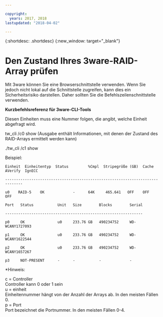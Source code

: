 ```yaml
---

copyright:
  years: 2017, 2018
lastupdated: "2018-04-02"

---
```


{:shortdesc: .shortdesc}
{:new_window: target="_blank"}

# Den Zustand Ihres 3ware-RAID-Array prüfen

Mit 3ware können Sie eine Browserschnittstelle verwenden. Wenn Sie jedoch nicht lokal auf die Schnittstelle zugreifen, kann dies ein Sicherheitsrisiko darstellen. Daher sollten Sie die Befehlszeilenschnittstelle verwenden. 

<!--You can download the 3ware CLI utilities the software Library, located in the bottom of Customer Portal.  Please check http://downloads.service.softlayer.com for the latest version (VPN access required to access the downloads page). -->

**Kurzbefehlsreferenz für 3ware-CLI-Tools**

Diesen Einheiten muss eine Nummer folgen, die angibt, welche Einheit abgefragt wird. 

tw_cli /c0 show (Ausgabe enthält Informationen, mit denen der Zustand des RAID-Arrays ermittelt werden kann)

./tw_cli /c1 show

Beispiel:

    Einheit  Einheitentyp  Status         %Cmpl  Stripegröße (GB)  Cache  AVerify  IgnECC

    ------------------------------------------------------------------------------

    u0    RAID-5    OK             -      64K     465.641   OFF    OFF      OFF    

    Port   Status           Unit   Size        Blocks        Serial

    ---------------------------------------------------------------

    p0     OK               u0     233.76 GB   490234752     WD-WCANY1727093

    p1     OK               u0     233.76 GB   490234752     WD-WCANY1622544

    p2     OK               u0     233.76 GB   490234752     WD-WCANY1657267

    p3     NOT-PRESENT      -      -           -             -

*Hinweis:

c = Controller<br/>
Controller kann 0 oder 1 sein<br/>
u = einheit<br/>
Einheitennummer hängt von der Anzahl der Arrays ab. In den meisten Fällen 0.<br/>
p = Port<br/>
Port bezeichnet die Portnummer. In den meisten Fällen 0-4.
